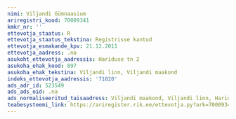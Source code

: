 ```yaml
---
nimi: Viljandi Gümnaasium
ariregistri_kood: 70009341
kmkr_nr: ''
ettevotja_staatus: R
ettevotja_staatus_tekstina: Registrisse kantud
ettevotja_esmakande_kpv: 21.12.2011
ettevotja_aadress: .na
asukoht_ettevotja_aadressis: Hariduse tn 2
asukoha_ehak_kood: 897
asukoha_ehak_tekstina: Viljandi linn, Viljandi maakond
indeks_ettevotja_aadressis: '71020'
ads_adr_id: 523549
ads_ads_oid: .na
ads_normaliseeritud_taisaadress: Viljandi maakond, Viljandi linn, Hariduse tn 2
teabesysteemi_link: https://ariregister.rik.ee/ettevotja.py?ark=70009341&ref=rekvisiidid
---
```


